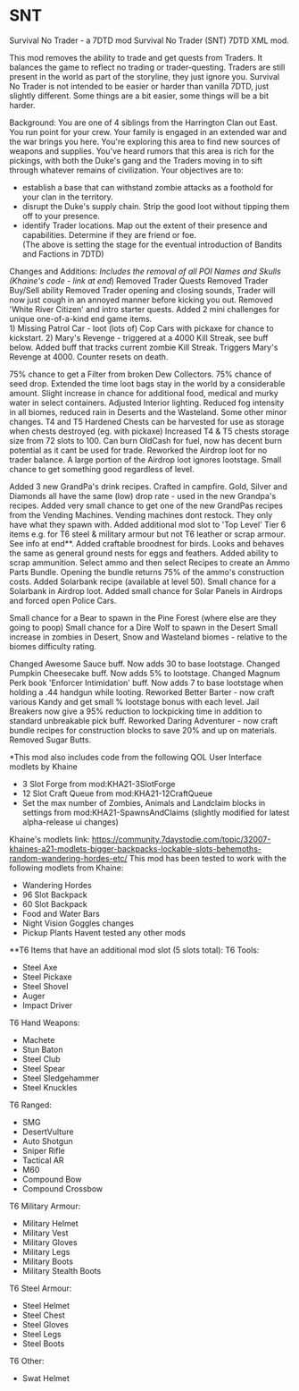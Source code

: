 # SNT
Survival No Trader - a 7DTD mod
Survival No Trader (SNT) 7DTD XML mod.

This mod removes the ability to trade and get quests from Traders. It balances the game to reflect no trading or trader-questing. 
Traders are still present in the world as part of the storyline, they just ignore you.
Survival No Trader is not intended to be easier or harder than vanilla 7DTD, just slightly different. 
Some things are a bit easier, some things will be a bit harder. 

Background: You are one of 4 siblings from the Harrington Clan out East. You run point for your crew.
Your family is engaged in an extended war and the war brings you here. You're exploring this area to find new sources of weapons and supplies. 
You've heard rumors that this area is rich for the pickings, with both the Duke's gang and the Traders moving in to sift through whatever remains of civilization. 
Your objectives are to:
 - establish a base that can withstand zombie attacks as a foothold for your clan in the territory.
 - disrupt the Duke's supply chain. Strip the good loot without tipping them off to your presence.
 - identify Trader locations. Map out the extent of their presence and capabilities. Determine if they are friend or foe.  
(The above is setting the stage for the eventual introduction of Bandits and Factions in 7DTD)

Changes and Additions:
*Includes the removal of all POI Names and Skulls (Khaine's code - link at end*)
Removed Trader Quests
Removed Trader Buy/Sell ability
Removed Trader opening and closing sounds, Trader will now just cough in an annoyed manner before kicking you out.
Removed 'White River Citizen' and intro starter quests.
Added 2 mini challenges for unique one-of-a-kind end game items.  
	1) Missing Patrol Car - loot (lots of) Cop Cars with pickaxe for chance to kickstart. 
	2) Mary's Revenge - triggered at a 4000 Kill Streak, see buff below.
Added buff that tracks current zombie Kill Streak. Triggers Mary's Revenge at 4000. Counter resets on death. 

75% chance to get a Filter from broken Dew Collectors. 
75% chance of seed drop.
Extended the time loot bags stay in the world by a considerable amount.
Slight increase in chance for additional food, medical and murky water in select containers.
Adjusted Interior lighting.
Reduced fog intensity in all biomes, reduced rain in Deserts and the Wasteland. Some other minor changes.
T4 and T5 Hardened Chests can be harvested for use as storage when chests destroyed (eg. with pickaxe)
Increased T4 & T5 chests storage size from 72 slots to 100. 
Can burn OldCash for fuel, now has decent burn potential as it cant be used for trade.
Reworked the Airdrop loot for no trader balance. A large portion of the Airdrop loot ignores lootstage. Small chance to get something good regardless of level.

Added 3 new GrandPa's drink recipes. Crafted in campfire.
Gold, Silver and Diamonds all have the same (low) drop rate - used in the new Grandpa's recipes.
Added very small chance to get one of the new GrandPas recipes from the Vending Machines.
Vending machines dont restock. They only have what they spawn with.
Added additional mod slot to 'Top Level' Tier 6 items e.g. for T6 steel & military armour but not T6 leather or scrap armour. See info at end**.
Added craftable broodnest for birds. Looks and behaves the same as general ground nests for eggs and feathers.
Added ability to scrap ammunition. Select ammo and then select Recipes to create an Ammo Parts Bundle. Opening the bundle returns 75% of the ammo's construction costs.
Added Solarbank recipe (available at level 50). Small chance for a Solarbank in Airdrop loot.
Added small chance for Solar Panels in Airdrops and forced open Police Cars.

Small chance for a Bear to spawn in the Pine Forest (where else are they going to poop)
Small chance for a Dire Wolf to spawn in the Desert
Small increase in zombies in Desert, Snow and Wasteland biomes - relative to the biomes difficulty rating. 

Changed Awesome Sauce buff. Now adds 30 to base lootstage.
Changed Pumpkin Cheesecake buff. Now adds 5% to lootstage.
Changed Magnum Perk book 'Enforcer Intimidation' buff. Now adds 7 to base lootstage when holding a .44 handgun while looting.
Reworked Better Barter - now craft various Kandy and get small % lootstage bonus with each level.
Jail Breakers now give a 95% reduction to lockpicking time in addition to standard unbreakable pick buff. 
Reworked Daring Adventurer - now craft bundle recipes for construction blocks to save 20% and up on materials.
Removed Sugar Butts.

*This mod also includes code from the following QOL User Interface modlets by Khaine
 - 3 Slot Forge from mod:KHA21-3SlotForge
 - 12 Slot Craft Queue from mod:KHA21-12CraftQueue
 - Set the max number of Zombies, Animals and Landclaim blocks in settings from mod:KHA21-SpawnsAndClaims (slightly modified for latest alpha-release ui changes)
 
Khaine's modlets link: https://community.7daystodie.com/topic/32007-khaines-a21-modlets-bigger-backpacks-lockable-slots-behemoths-random-wandering-hordes-etc/
This mod has been tested to work with the following modlets from Khaine:
 - Wandering Hordes
 - 96 Slot Backpack
 - 60 Slot Backpack
 - Food and Water Bars
 - Night Vision Goggles changes
 - Pickup Plants
Havent tested any other mods

**T6 Items that have an additional mod slot (5 slots total):
T6 Tools:
 - Steel Axe
 - Steel Pickaxe
 - Steel Shovel
 - Auger
 - Impact Driver

T6 Hand Weapons:
 - Machete
 - Stun Baton
 - Steel Club
 - Steel Spear
 - Steel Sledgehammer
 - Steel Knuckles
 
T6 Ranged:
 - SMG
 - DesertVulture
 - Auto Shotgun
 - Sniper Rifle
 - Tactical AR
 - M60
 - Compound Bow
 - Compound Crossbow
	
T6 Military Armour:
 - Military Helmet
 - Military Vest
 - Military Gloves
 - Military Legs
 - Military Boots
 - Military Stealth Boots
 
T6 Steel Armour:
 - Steel Helmet
 - Steel Chest
 - Steel Gloves
 - Steel Legs
 - Steel Boots
 
T6 Other:
 - Swat Helmet




